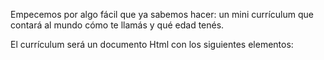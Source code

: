 Empecemos por algo fácil que ya sabemos hacer: un mini currículum que contará al mundo cómo te llamás y qué edad tenés.  

El currículum será un documento Html con los siguientes elementos:  